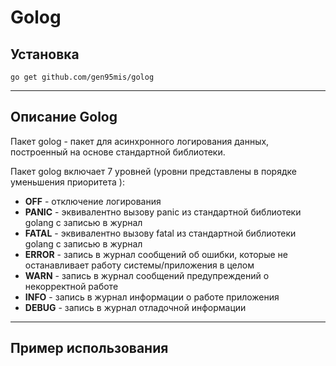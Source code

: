 # Golog

## Установка

```
go get github.com/gen95mis/golog
```

---

## Описание Golog

Пакет golog - пакет для асинхронного логирования данных, построенный на основе стандартной библиотеки.

Пакет golog включает 7 уровней (уровни представлены в порядке уменьшения приоритета ):

- **OFF** - отключение логирования
- **PANIC** - эквивалентно вызову panic из стандартной библиотеки golang с записью в журнал
- **FATAL** - эквивалентно вызову fatal из стандартной библиотеки golang с записью в журнал
- **ERROR** - запись в журнал сообщений об ошибки, которые не останавливает работу системы/приложения в целом
- **WARN** - запись в журнал сообщений предупреждений о некорректной работе
- **INFO** - запись в журнал информации о работе приложения
- **DEBUG** - запись в журнал отладочной информации 

---

## Пример использования
